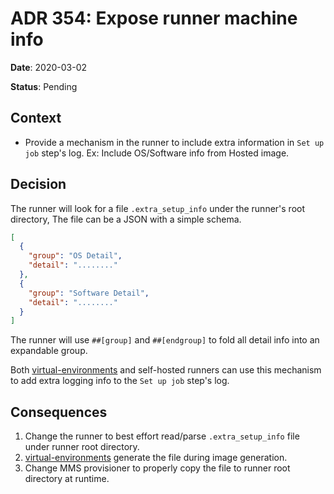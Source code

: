 # ADR 354: Expose runner machine info

**Date**: 2020-03-02

**Status**: Pending

## Context

- Provide a mechanism in the runner to include extra information in `Set up job` step's log.
  Ex: Include OS/Software info from Hosted image.

## Decision

The runner will look for a file `.extra_setup_info` under the runner's root directory, The file can be a JSON with a simple schema.
```json
[
  {
    "group": "OS Detail",
    "detail": "........"
  },
  {
    "group": "Software Detail",
    "detail": "........"
  }
]
```
The runner will use `##[group]` and `##[endgroup]` to fold all detail info into an expandable group.

Both [virtual-environments](https://github.com/actions/virtual-environments) and self-hosted runners can use this mechanism to add extra logging info to the `Set up job` step's log.

## Consequences

1. Change the runner to best effort read/parse `.extra_setup_info` file under runner root directory.
2. [virtual-environments](https://github.com/actions/virtual-environments) generate the file during image generation.
3. Change MMS provisioner to properly copy the file to runner root directory at runtime.
